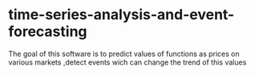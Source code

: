 # time-series-analysis-and-event-forecasting
The goal of this software is to predict values of functions as prices on various markets ,detect events wich can change the trend of this values
